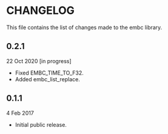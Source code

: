 
# CHANGELOG

This file contains the list of changes made to the embc library.


## 0.2.1

22 Oct 2020  [in progress]

*   Fixed EMBC_TIME_TO_F32.
*   Added embc_list_replace.


## 0.1.1

4 Feb 2017

*   Initial public release.
